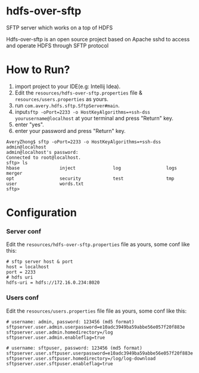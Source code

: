 # hdfs-over-sftp
SFTP server which works on a top of HDFS

Hdfs-over-sftp is an open source project based on Apache sshd to access and operate HDFS through SFTP protocol

# How to Run?
1. import project to your IDE(e.g: Intellij Idea).
2. Edit the `resources/hdfs-over-sftp.properties` file & `resources/users.properties` as yours.
3. run `com.avery.hdfs.sftp.SftpServer#main`.
4. input`sftp -oPort=2233 -o HostKeyAlgorithms=+ssh-dss yourusername@localhost` at your terminal and press "Return" key.
5. enter "yes".
6. enter your password and  press "Return" key.
```
AveryZhong$ sftp -oPort=2233 -o HostKeyAlgorithms=+ssh-dss admin@localhost
admin@localhost's password: 
Connected to root@localhost.
sftp> ls          
hbase               inject              log                 logs                merger              
opt                 security            test                tmp                 
user                words.txt           
sftp> 

```

# Configuration
### Server conf
Edit the `resources/hdfs-over-sftp.properties` file as yours, some conf like this:
```
# sftp server host & port
host = localhost
port = 2233
# hdfs uri
hdfs-uri = hdfs://172.16.0.234:8020
```
 ### Users conf
 Edit the `resources/users.properties` file file as yours, some conf like this:
 ```
# username: admin, password: 123456 (md5 format)
sftpserver.user.admin.userpassword=e10adc3949ba59abbe56e057f20f883e
sftpserver.user.admin.homedirectory=/log
sftpserver.user.admin.enableflag=true

# username: sftpuser, password: 123456 (md5 format)
sftpserver.user.sftpuser.userpassword=e10adc3949ba59abbe56e057f20f883e
sftpserver.user.sftpuser.homedirectory=/log/log-download
sftpserver.user.sftpuser.enableflag=true
 
 ```

